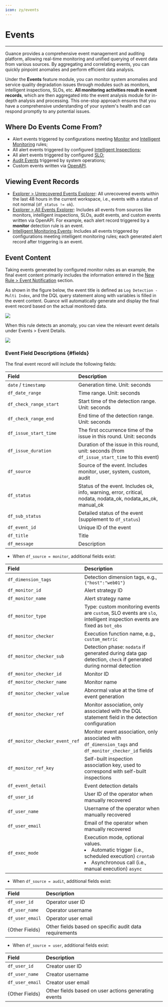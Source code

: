 ```yaml
---
icon: zy/events
---
```

# Events
---

Guance provides a comprehensive event management and auditing platform, allowing real-time monitoring and unified querying of event data from various sources. By aggregating and correlating events, you can quickly pinpoint anomalies and perform efficient data analysis.

Under the **Events** feature module, you can monitor system anomalies and service quality degradation issues through modules such as monitors, intelligent inspections, SLOs, etc. **All monitoring activities result in event records**, which are then aggregated into the event analysis module for in-depth analysis and processing. This one-stop approach ensures that you have a comprehensive understanding of your system's health and can respond promptly to any potential issues.


## Where Do Events Come From?

- Alert events triggered by configurations meeting [Monitor](../monitoring/monitor/monitor-rule.md#content) and [Intelligent Monitoring](../monitoring/intelligent-monitoring/index.md) rules;
- All alert events triggered by configured [Intelligent Inspections](../monitoring/bot-obs/index.md);
- All alert events triggered by configured [SLO](../monitoring/slo.md);
- [Audit Events](../management/operation-audit.md) triggered by system operations;
- Custom events written via [OpenAPI](../open-api/keyevent/create.md).


## Viewing Event Records

- [Explorer > Unrecovered Events Explorer](./event-explorer/unrecovered-events.md): All unrecovered events within the last 48 hours in the current workspace, i.e., events with a status of not normal (`df_status != ok`).
- [Explorer > All Events Explorer](./event-explorer/event-list.md): Includes all events from sources like monitors, intelligent inspections, SLOs, audit events, and custom events written via OpenAPI. For example, each alert record triggered by a **monitor** detection rule is an event.
- [Intelligent Monitoring Events](./inte-monitoring-event.md): Includes all events triggered by configurations meeting intelligent monitoring rules; each generated alert record after triggering is an event.


## Event Content

Taking events generated by configured monitor rules as an example, the final event content primarily includes the information entered in the [New Rule > Event Notification](../monitoring/monitor/monitor-rule.md#notice) section.

As shown in the figure below, the event title is defined as `Log Detection - Multi Index`, and the DQL query statement along with variables is filled in the event content. Guance will automatically generate and display the final event record based on the actual monitored data.

![](img/event-monitor.png)

When this rule detects an anomaly, you can view the relevant event details under Events > Event Details.

![](img/event-monitor-1.png)


### Event Field Descriptions {#fields}

The final event record will include the following fields:

| <div style="width: 210px">Field</div>                   | Description                                                         |
| :--------------------- | :------------------------------------------------------------------- |
| `date` / `timestamp`   | Generation time. Unit: seconds                                       |
| `df_date_range`        | Time range. Unit: seconds                                            |
| `df_check_range_start` | Start time of the detection range. Unit: seconds                     |
| `df_check_range_end`   | End time of the detection range. Unit: seconds                       |
| `df_issue_start_time`  | The first occurrence time of the issue in this round. Unit: seconds  |
| `df_issue_duration`    | Duration of the issue in this round, unit: seconds (from `df_issue_start_time` to this event) |
| `df_source`            | Source of the event. Includes monitor, user, system, custom, audit   |
| `df_status`            | Status of the event. Includes ok, info, warning, error, critical, nodata, nodata_ok, nodata_as_ok, manual_ok |
| `df_sub_status`        | Detailed status of the event (supplement to `df_status`)             |
| `df_event_id`          | Unique ID of the event                                              |
| `df_title`             | Title                                                               |
| `df_message`           | Description                                                         |


- When `df_source = monitor`, additional fields exist:

| <div style="width: 210px">Field</div>                           | Description                                                         |
| :----------------------------- | :------------------------------------------------------------------ |
| `df_dimension_tags`            | Detection dimension tags, e.g., `{"host":"web01"}`                  |
| `df_monitor_id`                | Alert strategy ID                                                  |
| `df_monitor_name`              | Alert strategy name                                                |
| `df_monitor_type`              | Type: custom monitoring events are `custom`, SLO events are `slo`, intelligent inspection events are fixed as `bot_obs` |
| `df_monitor_checker`           | Execution function name, e.g., `custom_metric`                      |
| `df_monitor_checker_sub`       | Detection phase: `nodata` if generated during data gap detection, `check` if generated during normal detection |
| `df_monitor_checker_id`        | Monitor ID                                                         |
| `df_monitor_checker_name`      | Monitor name                                                       |
| `df_monitor_checker_value`     | Abnormal value at the time of event generation                      |
| `df_monitor_checker_ref`       | Monitor association, only associated with the DQL statement field in the detection configuration |
| `df_monitor_checker_event_ref` | Monitor event association, only associated with `df_dimension_tags` and `df_monitor_checker_id` fields |
| `df_monitor_ref_key`           | Self-built inspection association key, used to correspond with self-built inspections |
| `df_event_detail`              | Event detection details                                            |
| `df_user_id`                   | User ID of the operator when manually recovered                    |
| `df_user_name`                 | Username of the operator when manually recovered                   |
| `df_user_email`                | Email of the operator when manually recovered                      |
| `df_exec_mode`                 | Execution mode, optional values.<br><li>Automatic trigger (i.e., scheduled execution) `crontab`<br><li> Asynchronous call (i.e., manual execution) `async` |

- When `df_source = audit`, additional fields exist:

| Field            | Description                         |
| :-------------- | :---------------------------------- |
| `df_user_id`    | Operator user ID                    |
| `df_user_name`  | Operator username                   |
| `df_user_email` | Operator user email                 |
| {Other Fields}  | Other fields based on specific audit data requirements |

- When `df_source = user`, additional fields exist:

| Field            | Description                             |
| :-------------- | :-------------------------------------- |
| `df_user_id`    | Creator user ID                        |
| `df_user_name`  | Creator username                       |
| `df_user_email` | Creator user email                     |
| {Other Fields}  | Other fields based on user actions generating events |